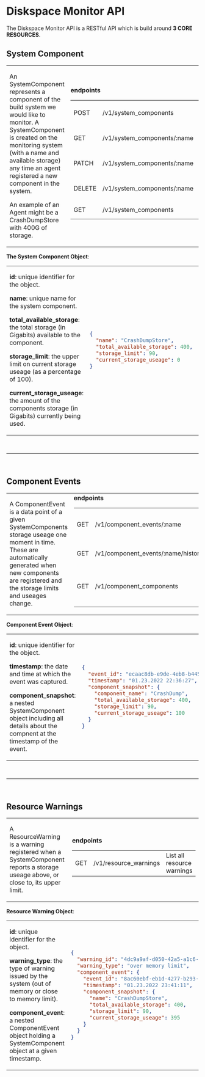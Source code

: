 # Diskspace Monitor API

The Diskspace Monitor API is a RESTful API which is build around **3 CORE RESOURCES**.

## System Component

<table border="0">
<tr>
<td width="40%">   
<p> An SystemComponent represents a component of the build system we would like to
monitor. A SystemComponent is created on the monitoring system (with a name and
available storage) any time an agent registered a new component in the system.</p>

<p>An example of an Agent might be a CrashDumpStore with 400G of storage.</p>

</td>

<td width="60%"> 
<strong>endpoints</strong>

|        |                             |                           |
| ------ | --------------------------- | ------------------------- |
| POST   | /v1/system_components       | Create System Component   |
| GET    | /v1/system_components/:name | Retrieve System Component |
| PATCH  | /v1/system_components/:name | Update System Component   |
| DELETE | /v1/system_components/:name | Delete System Component   |
| GET    | /v1/system_components       | List System Components    |

</td>
</tr>
</table>

**The System Component Object**:

<table border="0">
<tr>
<td width="40%" vertical-align="top">  
<p><strong>id</strong>: unique identifier for the object.</p>

<p><strong>name</strong>: unique name for the system component.</p>

<p><strong>total_available_storage</strong>: the total storage (in Gigabits) available to the component.</p>

<p><strong>storage_limit</strong>: the upper limit on current storage useage (as a percentage of 100).</p>

<p><strong>current_storage_useage</strong>: the amount of the components storage (in Gigabits) currently being used.</p>

</td>

<td width="60%">

```json
{
  "name": "CrashDumpStore",
  "total_available_storage": 400,
  "storage_limit": 90,
  "current_storage_useage": 0
}
```

</td>
</tr>
</table>

<br />

---

<br />

## Component Events

<table border="0">
<tr>
<td width="40%">   
<p>A ComponentEvent is a data point of a given SystemComponents storage
useage one moment in time. These are automatically generated when new components are registered
and the storage limits and useages change.</p>

</td>

<td width="60%"> 
<strong>endpoints</strong>

|     |                                    |                                         |
| --- | ---------------------------------- | --------------------------------------- |
| GET | /v1/component_events/:name         | Get latestest useage for component      |
| GET | /v1/component_events/:name/history | Get historic useages for component      |
| GET | /v1/component_components           | Get latestest useage for all components |

</td>
</tr>
</table>

**Component Event Object**:

<table border="0">
<tr>
    <td width="40%">   
        <p><strong>id</strong>: unique identifier for the object.</p>
        <p><strong>timestamp</strong>: the date and time at which the event was captured.</p>
        <p><strong>component_snapshot</strong>: a nested SystemComponent object including all details about the compnent at the timestamp of the event.</p>
    </td>

<td width="60%">

```json
{
  "event_id": "ecaac8db-e9de-4eb8-b445-a4f5bb00bb0e",
  "timestamp": "01.23.2022 22:36:27",
  "component_snapshot": {
    "component_name": "CrashDump",
    "total_available_storage": 400,
    "storage_limit": 90,
    "current_storage_useage": 100
  }
}
```

</td>

</tr>
</table>

<br />

---

<br />

## Resource Warnings

<table border="0">
<tr>
<td width="40%">   
<p>A ResourceWarning is a warning registered when a SystemComponent
    reports a storage useage above, or close to, its upper limit.</p>

</td>

<td width="60%"> 
<strong>endpoints</strong>

|     |                       |                            |
| --- | --------------------- | -------------------------- |
| GET | /v1/resource_warnings | List all resource warnings |

</td>
</tr>
</table>

**Resource Warning Object**:

<table border="0">
<tr>
<td width="40%" vertical-align="top">  
<p><strong>id</strong>: unique identifier for the object.</p>

<p><strong>warning_type</strong>: the type of warning issued by the system (out of memory or close to memory limit).</p>

<p><strong>component_event</strong>: a nested ComponentEvent object holding a SystemComponent object at a given timestamp.</p>

</td>

<td width="60%">

```json
{
  "warning_id": "4dc9a9af-d050-42a5-a1c6-ccf11f9b5e84",
  "warning_type": "over memory limit",
  "component_event": {
    "event_id": "8ac60ebf-eb1d-4277-b293-accccc8b252f",
    "timestamp": "01.23.2022 23:41:11",
    "component_snapshot": {
      "name": "CrashDumpStore",
      "total_available_storage": 400,
      "storage_limit": 90,
      "current_storage_useage": 395
    }
  }
}
```

</td>
</tr>
</table>

